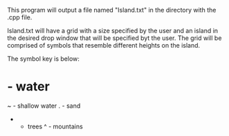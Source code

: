 This program will output a file named "Island.txt" in the directory with the .cpp file.

Island.txt will have a grid with a size specified by the user and an island in the desired drop window that will be specified byt the user.
The grid will be comprised of symbols that resemble different heights on the island.

The symbol key is below:
# - water
~ - shallow water
. - sand
* - trees 
^ - mountains

